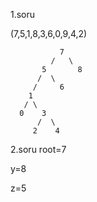 
1.soru

(7,5,1,8,3,6,0,9,4,2)

               7 
             /   \
           5       8
          /  \ 
         /     6
        1 
       / \   
      0    3
          /  \
         2    4
         
2.soru root=7

y=8

z=5